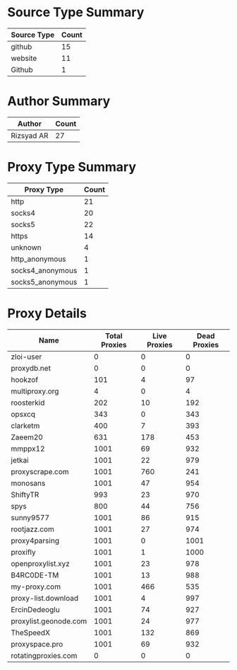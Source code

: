 # Source Type Summary

| Source Type | Count |
|-------------|-------|
| github | 15 |
| website | 11 |
| Github | 1 |


# Author Summary

| Author | Count |
|--------|-------|
| Rizsyad AR | 27 |


# Proxy Type Summary

| Proxy Type | Count |
|------------|-------|
| http | 21 |
| socks4 | 20 |
| socks5 | 22 |
| https | 14 |
| unknown | 4 |
| http_anonymous | 1 |
| socks4_anonymous | 1 |
| socks5_anonymous | 1 |


# Proxy Details

| Name | Total Proxies | Live Proxies | Dead Proxies |
|------|---------------|--------------|---------------|
| zloi-user | 0 | 0 | 0 |
| proxydb.net | 0 | 0 | 0 |
| hookzof | 101 | 4 | 97 |
| multiproxy.org | 4 | 0 | 4 |
| roosterkid | 202 | 10 | 192 |
| opsxcq | 343 | 0 | 343 |
| clarketm | 400 | 7 | 393 |
| Zaeem20 | 631 | 178 | 453 |
| mmppx12 | 1001 | 69 | 932 |
| jetkai | 1001 | 22 | 979 |
| proxyscrape.com | 1001 | 760 | 241 |
| monosans | 1001 | 47 | 954 |
| ShiftyTR | 993 | 23 | 970 |
| spys | 800 | 44 | 756 |
| sunny9577 | 1001 | 86 | 915 |
| rootjazz.com | 1001 | 27 | 974 |
| proxy4parsing | 1001 | 0 | 1001 |
| proxifly | 1001 | 1 | 1000 |
| openproxylist.xyz | 1001 | 23 | 978 |
| B4RC0DE-TM | 1001 | 13 | 988 |
| my-proxy.com | 1001 | 466 | 535 |
| proxy-list.download | 1001 | 4 | 997 |
| ErcinDedeoglu | 1001 | 74 | 927 |
| proxylist.geonode.com | 1001 | 24 | 977 |
| TheSpeedX | 1001 | 132 | 869 |
| proxyspace.pro | 1001 | 69 | 932 |
| rotatingproxies.com | 0 | 0 | 0 |
